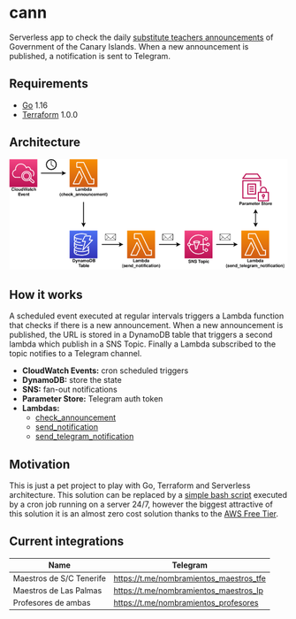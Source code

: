 # cann

Serverless app to check the daily [substitute teachers announcements](https://www.gobiernodecanarias.org/educacion/web/personal/docente/oferta/interinos-sustitutos/nombramientos_diarios/) of Government of the Canary Islands. When a new announcement is published, a notification is sent to Telegram.

## Requirements

- [Go](https://golang.org) 1.16
- [Terraform](https://www.terraform.io) 1.0.0

## Architecture

![Diagram](docs/img/cann-architecture.png)

## How it works

A scheduled event executed at regular intervals triggers a Lambda function that
checks if there is a new announcement. When a new announcement is published, the
URL is stored in a DynamoDB table that triggers a second lambda which publish in a
SNS Topic. Finally a Lambda subscribed to the topic notifies to a Telegram channel.

- **CloudWatch Events:** cron scheduled triggers
- **DynamoDB:** store the state
- **SNS:** fan-out notifications
- **Parameter Store:** Telegram auth token
- **Lambdas:**
  - [check_announcement](lambda/check_announcement/main.go)
  - [send_notification](lambda/send_notification/main.go)
  - [send_telegram_notification](lambda/send_telegram_notification/main.go)


## Motivation

This is just a pet project to play with Go, Terraform and Serverless architecture. This solution can be replaced by a [simple bash script](https://github.com/Madh93/dockerfiles/blob/master/nombramiento-maestros/nombramiento-maestros.sh) executed by a cron job running on a server 24/7, however the biggest attractive of this solution it is an almost zero cost solution thanks to the [AWS Free Tier](https://aws.amazon.com/free).

## Current integrations

| Name | Telegram |
|---|---|
| Maestros de S/C Tenerife | https://t.me/nombramientos_maestros_tfe |
| Maestros de Las Palmas | https://t.me/nombramientos_maestros_lp |
| Profesores de ambas | https://t.me/nombramientos_profesores |
